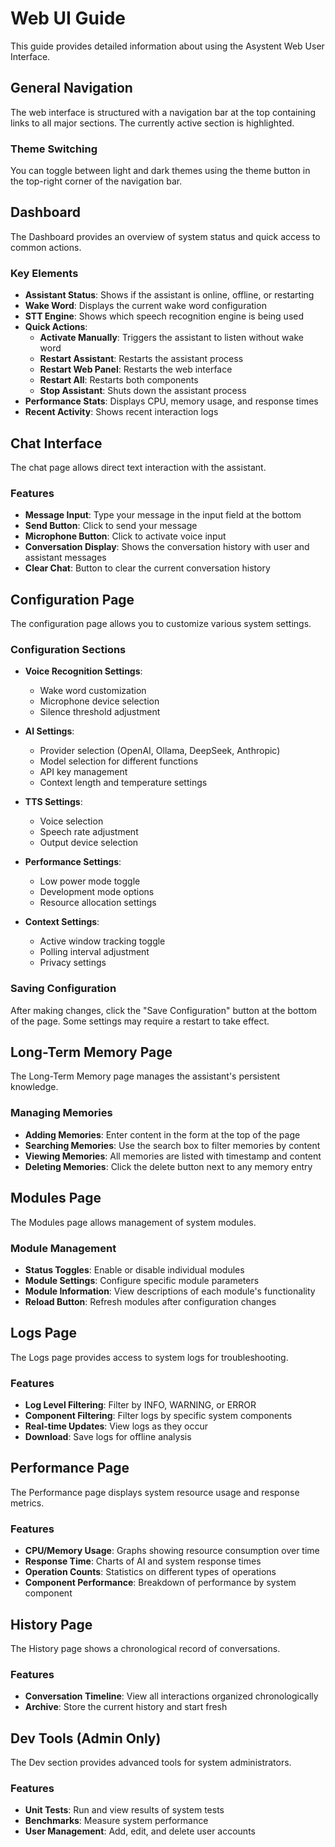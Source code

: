 # Web UI Guide

This guide provides detailed information about using the Asystent Web User Interface.

## General Navigation

The web interface is structured with a navigation bar at the top containing links to all major sections. The currently active section is highlighted.

### Theme Switching

You can toggle between light and dark themes using the theme button in the top-right corner of the navigation bar.

## Dashboard

The Dashboard provides an overview of system status and quick access to common actions.

### Key Elements

- **Assistant Status**: Shows if the assistant is online, offline, or restarting
- **Wake Word**: Displays the current wake word configuration
- **STT Engine**: Shows which speech recognition engine is being used
- **Quick Actions**: 
  - **Activate Manually**: Triggers the assistant to listen without wake word
  - **Restart Assistant**: Restarts the assistant process
  - **Restart Web Panel**: Restarts the web interface
  - **Restart All**: Restarts both components
  - **Stop Assistant**: Shuts down the assistant process
- **Performance Stats**: Displays CPU, memory usage, and response times
- **Recent Activity**: Shows recent interaction logs

## Chat Interface

The chat page allows direct text interaction with the assistant.

### Features

- **Message Input**: Type your message in the input field at the bottom
- **Send Button**: Click to send your message
- **Microphone Button**: Click to activate voice input
- **Conversation Display**: Shows the conversation history with user and assistant messages
- **Clear Chat**: Button to clear the current conversation history

## Configuration Page

The configuration page allows you to customize various system settings.

### Configuration Sections

- **Voice Recognition Settings**:
  - Wake word customization
  - Microphone device selection
  - Silence threshold adjustment
  
- **AI Settings**:
  - Provider selection (OpenAI, Ollama, DeepSeek, Anthropic)
  - Model selection for different functions
  - API key management
  - Context length and temperature settings
  
- **TTS Settings**:
  - Voice selection
  - Speech rate adjustment
  - Output device selection
  
- **Performance Settings**:
  - Low power mode toggle
  - Development mode options
  - Resource allocation settings

- **Context Settings**:
  - Active window tracking toggle
  - Polling interval adjustment
  - Privacy settings

### Saving Configuration

After making changes, click the "Save Configuration" button at the bottom of the page. Some settings may require a restart to take effect.

## Long-Term Memory Page

The Long-Term Memory page manages the assistant's persistent knowledge.

### Managing Memories

- **Adding Memories**: Enter content in the form at the top of the page
- **Searching Memories**: Use the search box to filter memories by content
- **Viewing Memories**: All memories are listed with timestamp and content
- **Deleting Memories**: Click the delete button next to any memory entry

## Modules Page

The Modules page allows management of system modules.

### Module Management

- **Status Toggles**: Enable or disable individual modules 
- **Module Settings**: Configure specific module parameters
- **Module Information**: View descriptions of each module's functionality
- **Reload Button**: Refresh modules after configuration changes

## Logs Page

The Logs page provides access to system logs for troubleshooting.

### Features

- **Log Level Filtering**: Filter by INFO, WARNING, or ERROR
- **Component Filtering**: Filter logs by specific system components
- **Real-time Updates**: View logs as they occur
- **Download**: Save logs for offline analysis

## Performance Page

The Performance page displays system resource usage and response metrics.

### Features

- **CPU/Memory Usage**: Graphs showing resource consumption over time
- **Response Time**: Charts of AI and system response times
- **Operation Counts**: Statistics on different types of operations
- **Component Performance**: Breakdown of performance by system component

## History Page

The History page shows a chronological record of conversations.

### Features

- **Conversation Timeline**: View all interactions organized chronologically
- **Archive**: Store the current history and start fresh

## Dev Tools (Admin Only)

The Dev section provides advanced tools for system administrators.

### Features

- **Unit Tests**: Run and view results of system tests
- **Benchmarks**: Measure system performance
- **User Management**: Add, edit, and delete user accounts
